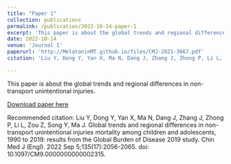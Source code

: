 ```yaml
---
title: "Paper 1"
collection: publications
permalink: /publication/2022-10-14-paper-1
excerpt: 'This paper is about the global trends and regional differences in non-transport unintentional injuries.'
date: 2022-10-14
venue: 'Journal 1'
paperurl: 'http://MelatoninMT.github.io/files/CMJ-2021-3667.pdf'
citation: 'Liu Y, Dong Y, Yan X, Ma N, Dang J, Zhang J, Zhong P, Li L, Zou Z, Song Y, Ma J. Global trends and regional differences in non-transport unintentional injuries mortality among children and adolescents, 1990 to 2019: results from the Global Burden of Disease 2019 study. Chin Med J (Engl). 2022 Sep 5;135(17):2056-2065. doi: 10.1097/CM9.0000000000002315'

---
```

This paper is about the global trends and regional differences in non-transport unintentional injuries.

[Download paper here](http://MelatoninMT.github.io/files/CMJ-2021-3667.pdf)

Recommended citation: Liu Y, Dong Y, Yan X, Ma N, Dang J, Zhang J, Zhong P, Li L, Zou Z, Song Y, Ma J. Global trends and regional differences in non-transport unintentional injuries mortality among children and adolescents, 1990 to 2019: results from the Global Burden of Disease 2019 study. Chin Med J (Engl). 2022 Sep 5;135(17):2056-2065. doi: 10.1097/CM9.0000000000002315.